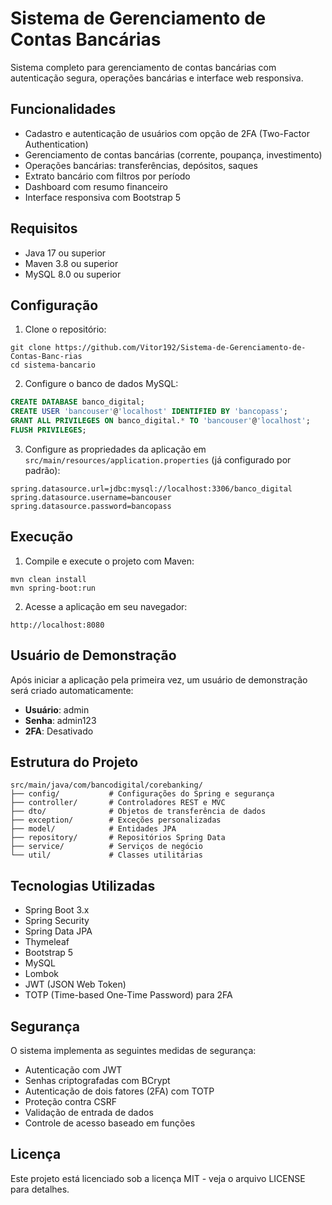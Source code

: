 # Sistema de Gerenciamento de Contas Bancárias

Sistema completo para gerenciamento de contas bancárias com autenticação segura, operações bancárias e interface web responsiva.

## Funcionalidades

- Cadastro e autenticação de usuários com opção de 2FA (Two-Factor Authentication)
- Gerenciamento de contas bancárias (corrente, poupança, investimento)
- Operações bancárias: transferências, depósitos, saques
- Extrato bancário com filtros por período
- Dashboard com resumo financeiro
- Interface responsiva com Bootstrap 5

## Requisitos

- Java 17 ou superior
- Maven 3.8 ou superior
- MySQL 8.0 ou superior

## Configuração

1. Clone o repositório:
```
git clone https://github.com/Vitor192/Sistema-de-Gerenciamento-de-Contas-Banc-rias
cd sistema-bancario
```

2. Configure o banco de dados MySQL:
```sql
CREATE DATABASE banco_digital;
CREATE USER 'bancouser'@'localhost' IDENTIFIED BY 'bancopass';
GRANT ALL PRIVILEGES ON banco_digital.* TO 'bancouser'@'localhost';
FLUSH PRIVILEGES;
```

3. Configure as propriedades da aplicação em `src/main/resources/application.properties` (já configurado por padrão):
```properties
spring.datasource.url=jdbc:mysql://localhost:3306/banco_digital
spring.datasource.username=bancouser
spring.datasource.password=bancopass
```

## Execução

1. Compile e execute o projeto com Maven:
```
mvn clean install
mvn spring-boot:run
```

2. Acesse a aplicação em seu navegador:
```
http://localhost:8080
```

## Usuário de Demonstração

Após iniciar a aplicação pela primeira vez, um usuário de demonstração será criado automaticamente:

- **Usuário**: admin
- **Senha**: admin123
- **2FA**: Desativado

## Estrutura do Projeto

```
src/main/java/com/bancodigital/corebanking/
├── config/           # Configurações do Spring e segurança
├── controller/       # Controladores REST e MVC
├── dto/              # Objetos de transferência de dados
├── exception/        # Exceções personalizadas
├── model/            # Entidades JPA
├── repository/       # Repositórios Spring Data
├── service/          # Serviços de negócio
└── util/             # Classes utilitárias
```

## Tecnologias Utilizadas

- Spring Boot 3.x
- Spring Security
- Spring Data JPA
- Thymeleaf
- Bootstrap 5
- MySQL
- Lombok
- JWT (JSON Web Token)
- TOTP (Time-based One-Time Password) para 2FA

## Segurança

O sistema implementa as seguintes medidas de segurança:

- Autenticação com JWT
- Senhas criptografadas com BCrypt
- Autenticação de dois fatores (2FA) com TOTP
- Proteção contra CSRF
- Validação de entrada de dados
- Controle de acesso baseado em funções

## Licença

Este projeto está licenciado sob a licença MIT - veja o arquivo LICENSE para detalhes.

